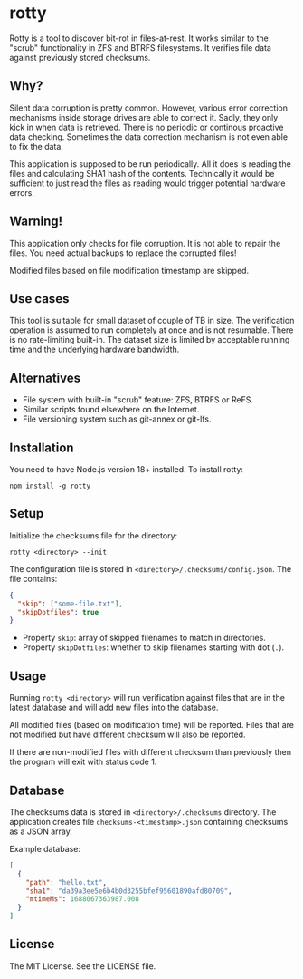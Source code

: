 # rotty

Rotty is a tool to discover bit-rot in files-at-rest. It works similar to the "scrub"
functionality in ZFS and BTRFS filesystems. It verifies file data against previously
stored checksums.

## Why?

Silent data corruption is pretty common. However, various error correction mechanisms
inside storage drives are able to correct it. Sadly, they only kick in when data is
retrieved. There is no periodic or continous proactive data checking. Sometimes the data
correction mechanism is not even able to fix the data.

This application is supposed to be run periodically. All it does is reading the files and
calculating SHA1 hash of the contents. Technically it would be sufficient to just read the
files as reading would trigger potential hardware errors.

## Warning!

This application only checks for file corruption. It is not able to repair the files. You
need actual backups to replace the corrupted files!

Modified files based on file modification timestamp are skipped.

## Use cases

This tool is suitable for small dataset of couple of TB in size. The verification
operation is assumed to run completely at once and is not resumable. There is no
rate-limiting built-in. The dataset size is limited by acceptable running time and the
underlying hardware bandwidth.

## Alternatives

- File system with built-in "scrub" feature: ZFS, BTRFS or ReFS.
- Similar scripts found elsewhere on the Internet.
- File versioning system such as git-annex or git-lfs.

## Installation

You need to have Node.js version 18+ installed. To install rotty:

```
npm install -g rotty
```

## Setup

Initialize the checksums file for the directory:

```
rotty <directory> --init
```

The configuration file is stored in `<directory>/.checksums/config.json`. The file
contains:

```json
{
  "skip": ["some-file.txt"],
  "skipDotfiles": true
}
```

- Property `skip`: array of skipped filenames to match in directories.
- Property `skipDotfiles`: whether to skip filenames starting with dot (`.`).

## Usage

Running `rotty <directory>` will run verification against files that are in the latest
database and will add new files into the database.

All modified files (based on modification time) will be reported. Files that are not
modified but have different checksum will also be reported.

If there are non-modified files with different checksum than previously then the program
will exit with status code 1.

## Database

The checksums data is stored in `<directory>/.checksums` directory. The application
creates file `checksums-<timestamp>.json` containing checksums as a JSON array.

Example database:

```json
[
  {
    "path": "hello.txt",
    "sha1": "da39a3ee5e6b4b0d3255bfef95601890afd80709",
    "mtimeMs": 1688067363987.008
  }
]
```

## License

The MIT License. See the LICENSE file.
